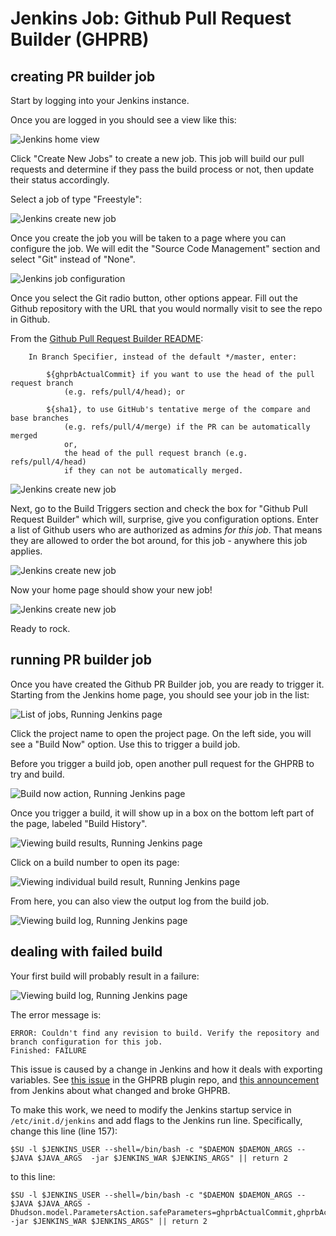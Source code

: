 # Jenkins Job: Github Pull Request Builder (GHPRB)

## creating PR builder job

Start by logging into your Jenkins instance.

Once you are logged in you should see a view like this:

![Jenkins home view](images/jenkins-login-post.png)

Click "Create New Jobs" to create a new job. This job will build
our pull requests and determine if they pass the build process or not,
then update their status accordingly.

Select a job of type "Freestyle":

![Jenkins create new job](images/jenkins-job-1.png)

Once you create the job you will be taken to a page where you can configure
the job. We will edit the "Source Code Management" section and select "Git" 
instead of "None".

![Jenkins job configuration](images/jenkins-job-2.png)

Once you select the Git radio button, other options appear. Fill out the Github
repository with the URL that you would normally visit to see the repo in Github.

From the [Github Pull Request Builder README](https://github.com/jenkinsci/ghprb-plugin):

```
    In Branch Specifier, instead of the default */master, enter:

        ${ghprbActualCommit} if you want to use the head of the pull request branch 
            (e.g. refs/pull/4/head); or

        ${sha1}, to use GitHub's tentative merge of the compare and base branches 
            (e.g. refs/pull/4/merge) if the PR can be automatically merged 
            or,
            the head of the pull request branch (e.g. refs/pull/4/head) 
            if they can not be automatically merged.
```

![Jenkins create new job](images/jenkins-job-3.png)

Next, go to the Build Triggers section and check the box for "Github Pull
Request Builder" which will, surprise, give you configuration options. Enter a
list of Github users who are authorized as admins _for this job_. That means
they are allowed to order the bot around, for this job - anywhere this job
applies.

![Jenkins create new job](images/jenkins-job-4.png)

Now your home page should show your new job!

![Jenkins create new job](images/jenkins-job-5.png)

Ready to rock.

## running PR builder job

Once you have created the Github PR Builder job, you are ready to
trigger it. Starting from the Jenkins home page, you should see
your job in the list:

![List of jobs, Running Jenkins page](images/jenkins-running-1.png)

Click the project name to open the project page. On the left side,
you will see a "Build Now" option. Use this to trigger a build job.

Before you trigger a build job, open another pull request for the
GHPRB to try and build.

![Build now action, Running Jenkins page](images/jenkins-running-2.png)

Once you trigger a build, it will show up in a box on the bottom 
left part of the page, labeled "Build History". 

![Viewing build results, Running Jenkins page](images/jenkins-running-3.png)

Click on a build number to open its page:

![Viewing individual build result, Running Jenkins page](images/jenkins-running-4.png)

From here, you can also view the output log from the build job.

![Viewing build log, Running Jenkins page](images/jenkins-running-5.png)

## dealing with failed build

Your first build will probably result in a failure:

![Viewing build log, Running Jenkins page](images/jenkins-running-5.png)

The error message is:

    ERROR: Couldn't find any revision to build. Verify the repository and branch configuration for this job.
    Finished: FAILURE

This issue is caused by a change in Jenkins and how it deals with exporting
variables. See [this issue](https://github.com/jenkinsci/ghprb-plugin/issues/341)
in the GHPRB plugin repo, and [this announcement](https://jenkins.io/blog/2016/05/11/security-update/)
from Jenkins about what changed and broke GHPRB.

To make this work, we need to modify the Jenkins startup service
in `/etc/init.d/jenkins` and add flags to the Jenkins run line.
Specifically, change this line (line 157):

    $SU -l $JENKINS_USER --shell=/bin/bash -c "$DAEMON $DAEMON_ARGS -- $JAVA $JAVA_ARGS  -jar $JENKINS_WAR $JENKINS_ARGS" || return 2

to this line:

    $SU -l $JENKINS_USER --shell=/bin/bash -c "$DAEMON $DAEMON_ARGS -- $JAVA $JAVA_ARGS -Dhudson.model.ParametersAction.safeParameters=ghprbActualCommit,ghprbActualCommitAuthor,ghprbActualCommitAuthorEmail,ghprbAuthorRepoGitUrl,ghprbCommentBody,ghprbCredentialsId,ghprbGhRepository,ghprbPullAuthorEmail,ghprbPullAuthorLogin,ghprbPullAuthorLoginMention,ghprbPullDescription,ghprbPullId,ghprbPullLink,ghprbPullLongDescription,ghprbPullTitle,ghprbSourceBranch,ghprbTargetBranch,ghprbTriggerAuthor,ghprbTriggerAuthorEmail,ghprbTriggerAuthorLogin,ghprbTriggerAuthorLoginMention,GIT_BRANCH,sha1 -jar $JENKINS_WAR $JENKINS_ARGS" || return 2




